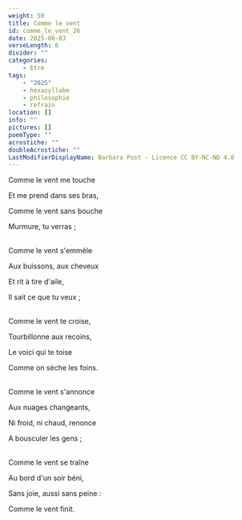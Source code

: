 ```yaml
---
weight: 50
title: Comme le vent
id: comme_le_vent_26
date: 2025-06-03
verseLength: 6
divider: ""
categories:
    - Etre
tags:
    - "2025"
    - hexasyllabe
    - philosophie
    - refrain
location: []
info: ""
pictures: []
poemType: ""
acrostiche: ""
doubleAcrostiche: ""
LastModifierDisplayName: Barbara Post - Licence CC BY-NC-ND 4.0
---
```

Comme le vent me touche

Et me prend dans ses bras,

Comme le vent sans bouche

Murmure, tu verras ;

 \
Comme le vent s'emmêle

Aux buissons, aux cheveux

Et rit à tire d'aile,

Il sait ce que tu veux ;

 \
Comme le vent te croise,

Tourbillonne aux recoins,

Le voici qui te toise

Comme on sèche les foins.

 \
Comme le vent s'annonce

Aux nuages changeants,

Ni froid, ni chaud, renonce

A bousculer les gens ;

 \
Comme le vent se traîne

Au bord d'un soir béni,

Sans joie, aussi sans peine :

Comme le vent finit.
